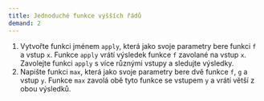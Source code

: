 ```yaml
---
title: Jednoduché funkce vyšších řádů
demand: 2
---
```


1. Vytvořte funkci jménem `apply`, která jako svoje parametry bere funkci `f` a vstup `x`. Funkce `apply` vrátí výsledek funkce `f` zavolané na vstup `x`. Zavolejte funkci `apply` s více různými vstupy a sledujte výsledky.
1. Napište funkci `max`, která jako svoje parametry bere dvě funkce `f`, `g` a vstup `y`. Funkce `max` zavolá obě tyto funkce se vstupem `y` a vrátí větší z obou výsledků.
